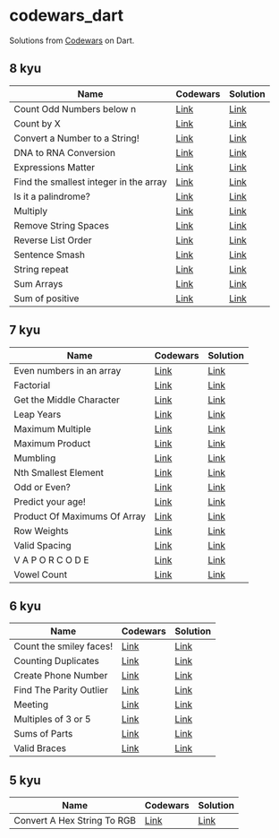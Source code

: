 # codewars_dart

Solutions from [Codewars](https://www.codewars.com) on Dart.

## 8 kyu

| Name                                   | Codewars                                                       | Solution                                                       |
| -------------------------------------- | -------------------------------------------------------------- | -------------------------------------------------------------- |
| Count Odd Numbers below n              | [Link](https://www.codewars.com/kata/59342039eb450e39970000a6) | [Link](./lib/8kyu/count_odd_numbers_below_n.dart)              |
| Count by X                             | [Link](https://www.codewars.com/kata/5513795bd3fafb56c200049e) | [Link](./lib/8kyu/count_by_x.dart)                             |
| Convert a Number to a String!          | [Link](https://www.codewars.com/kata/5265326f5fda8eb1160004c8) | [Link](./lib/8kyu/convert_a_number_to_a_string.dart)           |
| DNA to RNA Conversion                  | [Link](https://www.codewars.com/kata/5556282156230d0e5e000089) | [Link](./lib/8kyu/dna_to_rna_conversion.dart)                  |
| Expressions Matter                     | [Link](https://www.codewars.com/kata/5ae62fcf252e66d44d00008e) | [Link](./lib/8kyu/expressions_matter.dart)                     |
| Find the smallest integer in the array | [Link](https://www.codewars.com/kata/55a2d7ebe362935a210000b2) | [Link](./lib/8kyu/find_the_smallest_integer_in_the_array.dart) |
| Is it a palindrome?                    | [Link](https://www.codewars.com/kata/57a1fd2ce298a731b20006a4) | [Link](./lib/8kyu/is_it_a_palindrome.dart)                     |
| Multiply                               | [Link](https://www.codewars.com/kata/50654ddff44f800200000004) | [Link](./lib/8kyu/multiply.dart)                               |
| Remove String Spaces                   | [Link](https://www.codewars.com/kata/57eae20f5500ad98e50002c5) | [Link](./lib/8kyu/remove_string_spaces.dart)                   |
| Reverse List Order                     | [Link](https://www.codewars.com/kata/53da6d8d112bd1a0dc00008b) | [Link](./lib/8kyu/reverse_list_order.dart)                     |
| Sentence Smash                         | [Link](https://www.codewars.com/kata/53dc23c68a0c93699800041d) | [Link](./lib/8kyu/sentence_smash.dart)                         |
| String repeat                          | [Link](https://www.codewars.com/kata/57a0e5c372292dd76d000d7e) | [Link](./lib/8kyu/string_repeat.dart)                          |
| Sum Arrays                             | [Link](https://www.codewars.com/kata/53dc54212259ed3d4f00071c) | [Link](./lib/8kyu/sum_arrays.dart)                             |
| Sum of positive                        | [Link](https://www.codewars.com/kata/5715eaedb436cf5606000381) | [Link](./lib/8kyu/sum_of_positive.dart)                        |

## 7 kyu

| Name                         | Codewars                                                       | Solution                                             |
| ---------------------------- | -------------------------------------------------------------- | ---------------------------------------------------- |
| Even numbers in an array     | [Link](https://www.codewars.com/kata/5a431c0de1ce0ec33a00000c) | [Link](./lib/7kyu/even_numbers_in_an_array.dart)     |
| Factorial                    | [Link](https://www.codewars.com/kata/57a049e253ba33ac5e000212) | [Link](./lib/7kyu/factorial.dart)                    |
| Get the Middle Character     | [Link](https://www.codewars.com/kata/56747fd5cb988479af000028) | [Link](./lib/7kyu/get_the_middle_character.dart)     |
| Leap Years                   | [Link](https://www.codewars.com/kata/526c7363236867513f0005ca) | [Link](./lib/7kyu/leap_years.dart)                   |
| Maximum Multiple             | [Link](https://www.codewars.com/kata/5aba780a6a176b029800041c) | [Link](./lib/7kyu/maximum_multiple.dart)             |
| Maximum Product              | [Link](https://www.codewars.com/kata/5a4138acf28b82aa43000117) | [Link](./lib/7kyu/maximum_product.dart)              |
| Mumbling                     | [Link](https://www.codewars.com/kata/5667e8f4e3f572a8f2000039) | [Link](./lib/7kyu/mumbling.dart)                     |
| Nth Smallest Element         | [Link](https://www.codewars.com/kata/5a512f6a80eba857280000fc) | [Link](./lib/7kyu/nth_smallest_element.dart)         |
| Odd or Even?                 | [Link](https://www.codewars.com/kata/5949481f86420f59480000e7) | [Link](./lib/7kyu/odd_or_even.dart)                  |
| Predict your age!            | [Link](https://www.codewars.com/kata/5aff237c578a14752d0035ae) | [Link](./lib/7kyu/predict_your_age.dart)             |
| Product Of Maximums Of Array | [Link](https://www.codewars.com/kata/5a63948acadebff56f000018) | [Link](./lib/7kyu/product_of_maximums_of_array.dart) |
| Row Weights                  | [Link](https://www.codewars.com/kata/5abd66a5ccfd1130b30000a9) | [Link](./lib/7kyu/row_weights.dart)                  |
| Valid Spacing                | [Link](https://www.codewars.com/kata/5f77d62851f6bc0033616bd8) | [Link](./lib/7kyu/valid_spacing.dart)                |
| V A P O R C O D E            | [Link](https://www.codewars.com/kata/5966eeb31b229e44eb00007a) | [Link](./lib/7kyu/vaporcode.dart)                    |
| Vowel Count                  | [Link](https://www.codewars.com/kata/54ff3102c1bad923760001f3) | [Link](./lib/7kyu/vowel_count.dart)                  |

## 6 kyu

| Name                    | Codewars                                                       | Solution                                        |
| ----------------------- | -------------------------------------------------------------- | ----------------------------------------------- |
| Count the smiley faces! | [Link](https://www.codewars.com/kata/583203e6eb35d7980400002a) | [Link](./lib/6kyu/count_the_smiley_faces.dart)  |
| Counting Duplicates     | [Link](https://www.codewars.com/kata/54bf1c2cd5b56cc47f0007a1) | [Link](./lib/6kyu/counting_duplicates.dart)     |
| Create Phone Number     | [Link](https://www.codewars.com/kata/525f50e3b73515a6db000b83) | [Link](./lib/6kyu/create_phone_number.dart)     |
| Find The Parity Outlier | [Link](https://www.codewars.com/kata/5526fc09a1bbd946250002dc) | [Link](./lib/6kyu/find_the_parity_outlier.dart) |
| Meeting                 | [Link](https://www.codewars.com/kata/59df2f8f08c6cec835000012) | [Link](./lib/6kyu/meeting.dart)                 |
| Multiples of 3 or 5     | [Link](https://www.codewars.com/kata/514b92a657cdc65150000006) | [Link](./lib/6kyu/multiples_of_3_or_5.dart)     |
| Sums of Parts           | [Link](https://www.codewars.com/kata/5ce399e0047a45001c853c2b) | [Link](./lib/6kyu/sums_of_parts.dart)           |
| Valid Braces            | [Link](https://www.codewars.com/kata/5277c8a221e209d3f6000b56) | [Link](./lib/6kyu/valid_braces.dart)            |

## 5 kyu

| Name                        | Codewars                                                       | Solution                                            |
| --------------------------- | -------------------------------------------------------------- | --------------------------------------------------- |
| Convert A Hex String To RGB | [Link](https://www.codewars.com/kata/5282b48bb70058e4c4000fa7) | [Link](./lib/5kyu/convert_a_hex_string_to_rgb.dart) |

